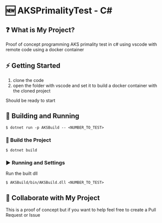 # 🆕 AKSPrimalityTest - C#

## ❓ What is My Project?

Proof of concept programming AKS primality test in c# using vscode with remote code using a docker container

## ⚡ Getting Started

1. clone the code
2. open the folder with vscode and set it to build a docker container with the cloned project

Should be ready to start

## 🔧 Building and Running

```
$ dotnet run -p AKSBuild -- <NUMBER_TO_TEST>
```

### 🔨 Build the Project

```
$ dotnet build
```
### ▶ Running and Settings
Run the built dll
```
$ AKSBuild/bin/AKSBuild.dll <NUMBER_TO_TEST>
```

## 🤝 Collaborate with My Project

This is a proof of concept but if you want to help feel free to create a Pull Request or Issue
